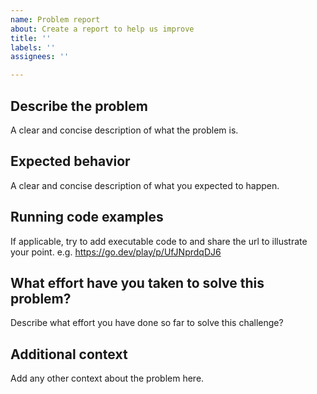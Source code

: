 ```yaml
---
name: Problem report
about: Create a report to help us improve
title: ''
labels: ''
assignees: ''

---
```


## Describe the problem
A clear and concise description of what the problem is.

## Expected behavior
A clear and concise description of what you expected to happen.

## Running code examples
If applicable, try to add executable code to and share the url to illustrate your point. e.g. https://go.dev/play/p/UfJNprdqDJ6

## What effort have you taken to solve this problem?
Describe what effort you have done so far to solve this challenge?

## Additional context
Add any other context about the problem here.
